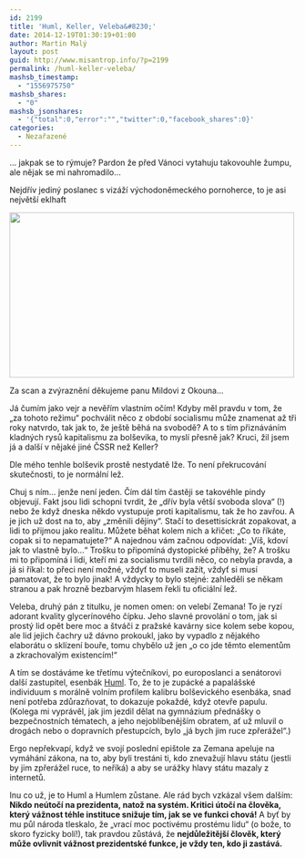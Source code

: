 ```yaml
---
id: 2199
title: 'Huml, Keller, Veleba&#8230;'
date: 2014-12-19T01:30:19+01:00
author: Martin Malý
layout: post
guid: http://www.misantrop.info/?p=2199
permalink: /huml-keller-veleba/
mashsb_timestamp:
  - "1556975750"
mashsb_shares:
  - "0"
mashsb_jsonshares:
  - '{"total":0,"error":"","twitter":0,"facebook_shares":0}'
categories:
  - Nezařazené
---
```

&#8230; jakpak se to rýmuje? Pardon že před Vánoci vytahuju takovouhle žumpu, ale nějak se mi nahromadilo&#8230;

<!--more-->

Nejdřív jediný poslanec s vizáží východoněmeckého pornoherce, to je asi největší eklhaft

<div id="attachment_2200" style="width: 510px" class="wp-caption aligncenter">
  <a href="http://www.misantrop.info/huml-keller-veleba/r9p/" rel="attachment wp-att-2200"><img aria-describedby="caption-attachment-2200" class="wp-image-2200 size-medium" src="http://www.misantrop.info/wp-content/uploads/2014/12/R9P-500x290.jpg" alt="" width="500" height="290" srcset="https://www.misantrop.info/wp-content/uploads/2014/12/R9P-500x290.jpg 500w, https://www.misantrop.info/wp-content/uploads/2014/12/R9P-200x116.jpg 200w, https://www.misantrop.info/wp-content/uploads/2014/12/R9P.jpg 974w" sizes="(max-width: 500px) 100vw, 500px" /></a>
  
  <p id="caption-attachment-2200" class="wp-caption-text">
    Za scan a zvýraznění děkujeme panu Mildovi z Okouna&#8230;
  </p>
</div>

Já čumím jako vejr a nevěřím vlastním očím! Kdyby měl pravdu v tom, že &#8222;za tohoto režimu&#8220; pochválit něco z období socialismu může znamenat až tři roky natvrdo, tak jak to, že ještě běhá na svobodě? A to s tím přiznáváním kladných rysů kapitalismu za bolševika, to myslí přesně jak? Kruci, žil jsem já a další v nějaké jiné ČSSR než Keller?

Dle mého tenhle bolševik prostě nestydatě lže. To není překrucování skutečnosti, to je normální lež.

Chuj s ním&#8230; jenže není jeden. Čím dál tím častěji se takovéhle pindy objevují. Fakt jsou lidi schopni tvrdit, že &#8222;dřív byla větší svoboda slova&#8220; (!) nebo že když dneska někdo vystupuje proti kapitalismu, tak že ho zavřou. A je jich už dost na to, aby &#8222;změnili dějiny&#8220;. Stačí to desettisíckrát zopakovat, a lidi to přijmou jako realitu. Můžete běhat kolem nich a křičet: &#8222;Co to říkáte, copak si to nepamatujete?&#8220; A najednou vám začnou odpovídat: &#8222;Víš, kdoví jak to vlastně bylo&#8230;&#8220; Trošku to připomíná dystopické příběhy, že? A trošku mi to připomíná i lidi, kteří mi za socialismu tvrdili něco, co nebyla pravda, a já si říkal: to přeci není možné, vždyť to museli zažít, vždyť si musí pamatovat, že to bylo jinak! A vždycky to bylo stejné: zahleděli se někam stranou a pak hrozně bezbarvým hlasem řekli tu oficiální lež.

Veleba, druhý pán z titulku, je nomen omen: on velebí Zemana! To je ryzí adorant kvality glycerínového čípku. Jeho slavné provolání o tom, jak si prostý lid opět bere moc a štváči z pražské kavárny sice kolem sebe kopou, ale lid jejich čachry už dávno prokoukl, jako by vypadlo z nějakého elaborátu o sklízení bouře, tomu chybělo už jen &#8222;o co jde těmto elementům a zkrachovalým existencím!&#8220;

A tím se dostáváme ke třetímu výtečníkovi, po europoslanci a senátorovi další zastupitel, esenbák [Huml](http://www.misantrop.info/obzalovany-nazval-poskozeneho-humlem/ "Obžalovaný nazval poškozeného Humlem…"). To, že to je zupácké a papalášské individuum s morálně volním profilem kalibru bolševického esenbáka, snad není potřeba zdůrazňovat, to dokazuje pokaždé, když otevře papulu. (Kolega mi vyprávěl, jak jim jezdil dělat na gymnázium přednášky o bezpečnostních tématech, a jeho nejoblíbenějším obratem, ať už mluvil o drogách nebo o dopravních přestupcích, bylo &#8222;já bych jim ruce zpřerážel&#8220;.)

Ergo nepřekvapí, když ve svojí poslední epištole za Zemana apeluje na vymáhání zákona, na to, aby byli trestáni ti, kdo znevažují hlavu státu (jestli by jim zpřerážel ruce, to neříká) a aby se urážky hlavy státu mazaly z internetů.

Inu co už, je to Huml a Humlem zůstane. Ale rád bych vzkázal všem dalším: **Nikdo neútočí na prezidenta, natož na systém. Kritici útočí na člověka, který vážnost téhle instituce snižuje tím, jak se ve funkci chová!** A byť by mu půl národa tleskalo, že &#8222;vrací moc poctivému prostému lidu&#8220; (o bože, to skoro fyzicky bolí!), tak pravdou zůstává, že **nejdůležitější člověk, který může ovlivnit vážnost prezidentské funkce, je vždy ten, kdo ji zastává.**